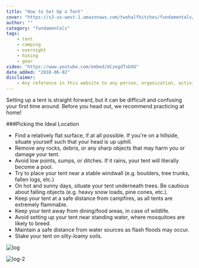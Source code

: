 ```yaml
---
title: "How to Set Up a Tent"
cover: "https://s3-us-west-1.amazonaws.com/twohalfhitches/fundamentals/tent-setup/Setting%2Bup%2Ba%2Btent%2BBanner.jpg"
author: ""
category: "fundamentals"
tags:
    - tent
    - camping
    - overnight
    - hiking
    - gear
video: "https://www.youtube.com/embed/UCzegdTxbXU"
date_added: "2018-06-02"
disclaimer:
    - Any reference in this website to any person, organization, activity, product, or service related to such person or organization, or any linkages from this web site to the web site of another party, do not constitute or imply the endorsement, recommendation, or favoring of Two Half-Hitches.
---
```


Setting up a tent is straight forward, but it can be difficult and confusing your first time around. Before you head out, we recommend practicing at home!

###Picking the Ideal Location

- Find a relatively flat surface, if at all possible. If you're on a hillside, situate yourself such that your head is up uphill.
- Remove any rocks, debris, or any sharp objects that may harm you or damage your tent.
- Avoid low points, sumps, or ditches. If it rains, your tent will literally become a pool.
- Try to place your tent near a stable windwall (e.g. boulders, tree trunks, fallen logs, etc.)
- On hot and sunny days, situate your tent underneath trees. Be cautious about falling objects (e.g. heavy snow loads, pine cones, etc.).
- Keep your tent at a safe distance from campfires, as all tents are extremely flammable.
- Keep your tent away from dining/food areas, in case of wildlife.
- Avoid setting up your tent near standing water, where mosquitoes are likely to breed.
- Maintain a safe distance from water sources as flash floods may occur.
- Stake your tent on silty-loamy soils.

![log](https://s3-us-west-1.amazonaws.com/twohalfhitches/fundamentals/tent-setup/log.jpeg)

![log-2](https://s3-us-west-1.amazonaws.com/twohalfhitches/fundamentals/tent-setup/log-2.jpeg)
